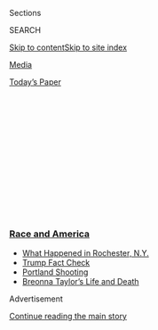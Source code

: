 <div id="app">

<div>

<div>

<div>

<div class="NYTAppHideMasthead css-1q2w90k e1suatyy0">

<div class="section css-ui9rw0 e1suatyy2">

<div class="css-eph4ug er09x8g0">

<div class="css-6n7j50">

</div>

<span class="css-1dv1kvn">Sections</span>

<div class="css-10488qs">

<span class="css-1dv1kvn">SEARCH</span>

</div>

[Skip to content](#site-content)[Skip to site
index](#site-index)

</div>

<div id="masthead-section-label" class="css-1wr3we4 eaxe0e00">

[Media](https://www.nytimes3xbfgragh.onion/section/business/media)

</div>

<div class="css-10698na e1huz5gh0">

</div>

</div>

<div id="masthead-bar-one" class="section hasLinks css-15hmgas e1csuq9d3">

<div class="css-uqyvli e1csuq9d0">

</div>

<div class="css-1uqjmks e1csuq9d1">

</div>

<div class="css-9e9ivx">

[](https://myaccount.nytimes3xbfgragh.onion/auth/login?response_type=cookie&client_id=vi)

</div>

<div class="css-1bvtpon e1csuq9d2">

[Today’s
Paper](https://www.nytimes3xbfgragh.onion/section/todayspaper)

</div>

</div>

</div>

</div>

<div data-aria-hidden="false">

<div id="site-content" data-role="main">

<div>

<div class="css-1aor85t" style="opacity:0.000000001;z-index:-1;visibility:hidden">

<div class="css-1hqnpie">

<div class="css-epjblv">

<span class="css-17xtcya">[Media](/section/business/media)</span><span class="css-x15j1o">|</span><span class="css-fwqvlz">HBO
Max Pulls ‘Gone With the Wind,’ Citing Racist
Depictions</span>

</div>

<div class="css-k008qs">

<div class="css-1iwv8en">

<span class="css-18z7m18"></span>

<div>

</div>

</div>

<span class="css-1n6z4y">https://nyti.ms/3dQvDH8</span>

<div class="css-1705lsu">

<div class="css-4xjgmj">

<div class="css-4skfbu" data-role="toolbar" data-aria-label="Social Media Share buttons, Save button, and Comments Panel with current comment count" data-testid="share-tools">

  - 
  - 
  - 
  - 
    
    <div class="css-6n7j50">
    
    </div>

  - 

</div>

</div>

</div>

</div>

</div>

</div>

<div class="css-13pd83m">

<div class="css-l9svim">

### [<span class="css-pa1jbp"><span class="css-1rxm0ex">Race and</span><span class="css-1rxm0ex"> America</span></span>](https://www.nytimes3xbfgragh.onion/news-event/george-floyd-protests-minneapolis-new-york-los-angeles?name=styln-george-floyd&region=TOP_BANNER&block=storyline_menu_recirc&action=click&pgtype=Article&impression_id=f70e7b00-f2c2-11ea-bed5-59d648497bed&variant=undefined)

  - <span class="css-ousu42">[What Happened in Rochester,
    N.Y.](https://www.nytimes3xbfgragh.onion/2020/09/04/nyregion/rochester-police-daniel-prude.html?name=styln-george-floyd&region=TOP_BANNER&block=storyline_menu_recirc&action=click&pgtype=Article&impression_id=f70e7b01-f2c2-11ea-bed5-59d648497bed&variant=undefined)</span>
  - <span class="css-ousu42">[Trump Fact
    Check](https://www.nytimes3xbfgragh.onion/2020/09/01/us/politics/trump-fact-check-protests.html?name=styln-george-floyd&region=TOP_BANNER&block=storyline_menu_recirc&action=click&pgtype=Article&impression_id=f70e7b02-f2c2-11ea-bed5-59d648497bed&variant=undefined)</span>
  - <span class="css-ousu42">[Portland
    Shooting](https://www.nytimes3xbfgragh.onion/2020/08/30/us/portland-shooting-explained.html?name=styln-george-floyd&region=TOP_BANNER&block=storyline_menu_recirc&action=click&pgtype=Article&impression_id=f70e7b03-f2c2-11ea-bed5-59d648497bed&variant=undefined)</span>
  - <span class="css-ousu42">[Breonna Taylor’s Life and
    Death](https://www.nytimes3xbfgragh.onion/2020/08/30/us/breonna-taylor-police-killing.html?name=styln-george-floyd&region=TOP_BANNER&block=storyline_menu_recirc&action=click&pgtype=Article&impression_id=f70e7b04-f2c2-11ea-bed5-59d648497bed&variant=undefined)</span>

</div>

</div>

<div id="top-wrapper" class="css-1sy8kpn">

<div id="top-slug" class="css-l9onyx">

Advertisement

</div>

[Continue reading the main
story](#after-top)

<div class="ad top-wrapper" style="text-align:center;height:100%;display:block;min-height:250px">

<div id="top" class="place-ad" data-position="top" data-size-key="top">

</div>

</div>

<div id="after-top">

</div>

</div>

<div>

<div id="sponsor-wrapper" class="css-1hyfx7x">

<div id="sponsor-slug" class="css-19vbshk">

Supported by

</div>

[Continue reading the main
story](#after-sponsor)

<div id="sponsor" class="ad sponsor-wrapper" style="text-align:center;height:100%;display:block">

</div>

<div id="after-sponsor">

</div>

</div>

<div class="css-186x18t">

</div>

<div class="css-1vkm6nb ehdk2mb0">

# HBO Max Pulls ‘Gone With the Wind,’ Citing Racist Depictions

</div>

The streaming service said it planned to eventually bring the 1939 film
back “with a discussion of its historical context.”

<div class="css-79elbk" data-testid="photoviewer-wrapper">

<div class="css-z3e15g" data-testid="photoviewer-wrapper-hidden">

</div>

<div class="css-1a48zt4 ehw59r15" data-testid="photoviewer-children">

![<span class="css-16f3y1r e13ogyst0" data-aria-hidden="true">Vivien
Leigh as Scarlett O’Hara and Hattie McDaniel as Mammy in “Gone With the
Wind.” Ms. McDaniel became the first African-American to win an Oscar
for the
role.</span><span class="css-cnj6d5 e1z0qqy90" itemprop="copyrightHolder"><span class="css-1ly73wi e1tej78p0">Credit...</span><span><span>MGM
Studios, via Getty
Images</span></span></span>](https://static01.graylady3jvrrxbe.onion/images/2020/06/11/world/10xp-wind-1/merlin_173389524_4388894f-ba62-43da-a1b1-04866f550770-articleLarge.jpg?quality=75&auto=webp&disable=upscale)

</div>

</div>

<div class="css-18e8msd">

<div class="css-vp77d3 epjyd6m0">

<div class="css-hus3qt ey68jwv0" data-aria-hidden="true">

[![Daniel
Victor](https://static01.graylady3jvrrxbe.onion/images/2018/06/14/multimedia/author-daniel-victor/author-daniel-victor-thumbLarge.png
"Daniel Victor")](https://www.nytimes3xbfgragh.onion/by/daniel-victor)

</div>

<div class="css-1baulvz">

By [<span class="css-1baulvz last-byline" itemprop="name">Daniel
Victor</span>](https://www.nytimes3xbfgragh.onion/by/daniel-victor)

</div>

</div>

  - 
    
    <div class="css-ld3wwf e16638kd2">
    
    Published June 10, 2020Updated June 14,
    2020
    
    </div>

  - 
    
    <div class="css-4xjgmj">
    
    <div class="css-pvvomx" data-role="toolbar" data-aria-label="Social Media Share buttons, Save button, and Comments Panel with current comment count" data-testid="share-tools">
    
      - 
      - 
      - 
      - 
        
        <div class="css-6n7j50">
        
        </div>
    
      - 
    
    </div>
    
    </div>

</div>

</div>

<div class="section meteredContent css-1r7ky0e" name="articleBody" itemprop="articleBody">

<div class="css-1fanzo5 StoryBodyCompanionColumn">

<div class="css-53u6y8">

HBO Max has removed from its catalog “[Gone With the
Wind](https://www.nytimes3xbfgragh.onion/2020/07/26/movies/olivia-de-havilland-dead.html),”
the 1939 movie long considered a triumph of American cinema but one that
romanticizes the Civil War-era South while glossing over its racial
sins.

</div>

</div>

<div>

</div>

<div class="css-1fanzo5 StoryBodyCompanionColumn">

<div class="css-53u6y8">

The streaming service pledged to eventually bring the film back “with a
discussion of its historical context” while denouncing its racial
missteps, a spokesperson said in a statement on Tuesday.

Set on a plantation and in Atlanta, the film won multiple Academy
Awards, including best picture and best supporting actress for Hattie
McDaniel, [the first African-American to win an
Oscar](https://www.hollywoodreporter.com/features/oscars-first-black-winner-accepted-774335),
and it remains among the most celebrated movies in cinematic history.
But its rose-tinted depiction of the antebellum South and its blindness
to the horrors of slavery have long been criticized, and that scrutiny
was renewed this week as protests over police brutality and the death of
George Floyd continued to pull the United States into a wide-ranging
conversation about race.

</div>

</div>

<div class="css-1fanzo5 StoryBodyCompanionColumn">

<div class="css-53u6y8">

“‘Gone With the Wind’ is a product of its time and depicts some of the
ethnic and racial prejudices that have, unfortunately, been commonplace
in American society,” an HBO Max spokesperson said in a statement.
“These racist depictions were wrong then and are wrong today, and we
felt that to keep this title up without an explanation and a
denouncement of those depictions would be irresponsible.”

[HBO
Max](https://www.nytimes3xbfgragh.onion/2020/05/26/business/media/hbo-max-netflix-streaming.html),
owned by AT\&T, pulled the film on Tuesday, one day after John Ridley,
the screenwriter of “12 Years a Slave,” wrote [an op-ed in The Los
Angeles
Times](https://www.latimes.com/opinion/story/2020-06-08/hbo-max-racism-gone-with-the-wind-movie)
calling for its removal. Mr. Ridley said he understood that films were
snapshots of their moment in history, but that “Gone With the Wind” was
still used to “give cover to those who falsely claim that clinging to
the iconography of the plantation era is a matter of ‘heritage, not
hate.’”

“It is a film that, when it is not ignoring the horrors of slavery,
pauses only to perpetuate some of the most painful stereotypes of people
of color,” he wrote.

</div>

</div>

<div>

</div>

<div class="css-1fanzo5 StoryBodyCompanionColumn">

<div class="css-53u6y8">

By several measures, the film was one of the most successful in American
history. It received eight competitive Academy Awards and remains the
highest-grossing film ever when adjusting for inflation. In 2007, it
placed sixth on the American Film Institute’s [list of greatest films of
all
time](https://www.afi.com/afis-100-years-100-movies-10th-anniversary-edition/).

</div>

</div>

<div class="css-1fanzo5 StoryBodyCompanionColumn">

<div class="css-53u6y8">

There was little criticism of the film when it was released, though in
1939 an editorial board member of The Daily Worker, a newspaper
published by the Communist Party USA, called it “[an insidious
glorification of the slave
market](https://www.nytimes3xbfgragh.onion/1939/12/24/archives/red-paper-condemns-gone-with-the-wind-terms-the-film-a.html)”
and the Ku Klux Klan.

But the world in which it is viewed has changed, and with each decade
[discomfort has
grown](https://www.theatlantic.com/magazine/archive/1999/12/gone-with-the-wind-and-hollywoods-racial-politics/377919/)
as people revisit its racial themes and what was omitted. In 2017, the
Orpheum theater in Memphis [said it would stop showing the
film](https://www.nytimes3xbfgragh.onion/2017/08/27/movies/memphis-theater-cancels-gone-with-the-wind-screening.html),
as it had done each year for 34 years, after receiving complaints from
patrons and other commenters. The president of the theater said it could
not show a film “that is insensitive to a large segment of its local
population.”

Based on a 1936 book by Margaret Mitchell, the film chronicles the love
affair of Scarlett O’Hara, the daughter of a plantation owner, and Rhett
Butler, a charming gambler. Critics have long said that the slaves are
depicted as well-treated, content and loyal to their masters, a trope
that rewrites the reality of how enslaved people were forced to live.
Ms. McDaniel [won an
Oscar](https://www.hollywoodreporter.com/features/oscars-first-black-winner-accepted-774335)
for her performance as Mammy, an affable slave close to Scarlett O’Hara.

The nationwide protests of recent weeks have caused other entertainment
companies to reconsider how their content is viewed in the current
climate. The Paramount Network said on Tuesday that [it had removed
“Cops,”](https://www.nytimes3xbfgragh.onion/2020/06/09/business/media/cops-canceled-paramount-tv-show.html)
the long-running reality show that glorified police officers, from its
schedule before its 33rd season.

There have also been similar moves in Britain. On Monday, the BBC
removed episodes of the comedy series “Little Britain” — which featured
one character in blackface — from its streaming service.

“Times have changed since ‘Little Britain’ first aired so it is not
currently available on BBC iPlayer,” a BBC [spokesperson
said](https://www.bbc.com/news/entertainment-arts-52983319). The show
had already been removed from Netflix and was also taken off the BritBox
streaming service.

“Little Britain,” which was shown in the early 2000s, was created by
David Walliams and Matt Lucas. Mr. Lucas, who was recently named the new
[host](https://www.theguardian.com/tv-and-radio/2020/mar/11/matt-lucas-to-host-the-great-british-bake-off)
of “The Great British Baking Show,” has said in interviews that he would
not make “Little Britain” today.

Alex Marshall contributed reporting.

</div>

</div>

<div>

</div>

</div>

<div>

</div>

<div>

</div>

<div>

</div>

<div>

<div id="bottom-wrapper" class="css-1ede5it">

<div id="bottom-slug" class="css-l9onyx">

Advertisement

</div>

[Continue reading the main
story](#after-bottom)

<div id="bottom" class="ad bottom-wrapper" style="text-align:center;height:100%;display:block;min-height:90px">

</div>

<div id="after-bottom">

</div>

</div>

</div>

</div>

</div>

## Site Index

<div>

</div>

## Site Information Navigation

  - [© <span>2020</span> <span>The New York Times
    Company</span>](https://help.nytimes3xbfgragh.onion/hc/en-us/articles/115014792127-Copyright-notice)

<!-- end list -->

  - [NYTCo](https://www.nytco.com/)
  - [Contact
    Us](https://help.nytimes3xbfgragh.onion/hc/en-us/articles/115015385887-Contact-Us)
  - [Work with us](https://www.nytco.com/careers/)
  - [Advertise](https://nytmediakit.com/)
  - [T Brand Studio](http://www.tbrandstudio.com/)
  - [Your Ad
    Choices](https://www.nytimes3xbfgragh.onion/privacy/cookie-policy#how-do-i-manage-trackers)
  - [Privacy](https://www.nytimes3xbfgragh.onion/privacy)
  - [Terms of
    Service](https://help.nytimes3xbfgragh.onion/hc/en-us/articles/115014893428-Terms-of-service)
  - [Terms of
    Sale](https://help.nytimes3xbfgragh.onion/hc/en-us/articles/115014893968-Terms-of-sale)
  - [Site
    Map](https://spiderbites.nytimes3xbfgragh.onion)
  - [Help](https://help.nytimes3xbfgragh.onion/hc/en-us)
  - [Subscriptions](https://www.nytimes3xbfgragh.onion/subscription?campaignId=37WXW)

</div>

</div>

</div>

</div>
